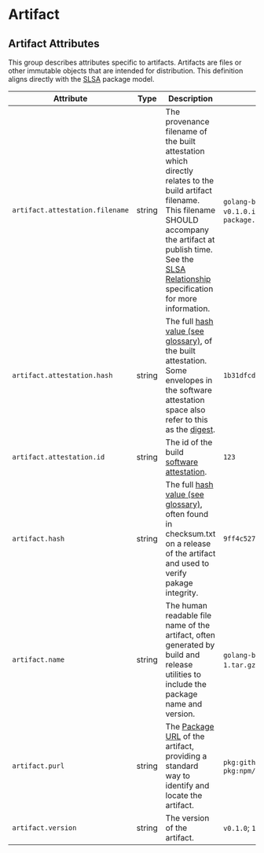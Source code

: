 <!--- Hugo front matter used to generate the website version of this page:
--->

<!-- NOTE: THIS FILE IS AUTOGENERATED. DO NOT EDIT BY HAND. -->
<!-- see templates/registry/markdown/attribute_namespace.md.j2 -->

# Artifact

## Artifact Attributes

This group describes attributes specific to artifacts. Artifacts are files or other immutable objects that are intended for distribution. This definition aligns directly with the [SLSA](https://slsa.dev/spec/v1.0/terminology#package-model) package model.

| Attribute                       | Type   | Description                                                                                                                                                                                                                                                                                                                              | Examples                                                                                                                                                    | Stability                                                        |
| ------------------------------- | ------ | ---------------------------------------------------------------------------------------------------------------------------------------------------------------------------------------------------------------------------------------------------------------------------------------------------------------------------------------- | ----------------------------------------------------------------------------------------------------------------------------------------------------------- | ---------------------------------------------------------------- |
| `artifact.attestation.filename` | string | The provenance filename of the built attestation which directly relates to the build artifact filename. This filename SHOULD accompany the artifact at publish time. See the [SLSA Relationship](https://slsa.dev/spec/v1.0/distributing-provenance#relationship-between-artifacts-and-attestations) specification for more information. | `golang-binary-amd64-v0.1.0.attestation`; `docker-image-amd64-v0.1.0.intoto.json1`; `release-1.tar.gz.attestation`; `file-name-package.tar.gz.intoto.json1` | ![Experimental](https://img.shields.io/badge/-experimental-blue) |
| `artifact.attestation.hash`     | string | The full [hash value (see glossary)](https://nvlpubs.nist.gov/nistpubs/FIPS/NIST.FIPS.186-5.pdf), of the built attestation. Some envelopes in the software attestation space also refer to this as the [digest](https://github.com/in-toto/attestation/blob/main/spec/README.md#in-toto-attestation-framework-spec).                     | `1b31dfcd5b7f9267bf2ff47651df1cfb9147b9e4df1f335accf65b4cda498408`                                                                                          | ![Experimental](https://img.shields.io/badge/-experimental-blue) |
| `artifact.attestation.id`       | string | The id of the build [software attestation](https://slsa.dev/attestation-model).                                                                                                                                                                                                                                                          | `123`                                                                                                                                                       | ![Experimental](https://img.shields.io/badge/-experimental-blue) |
| `artifact.hash`                 | string | The full [hash value (see glossary)](https://nvlpubs.nist.gov/nistpubs/FIPS/NIST.FIPS.186-5.pdf), often found in checksum.txt on a release of the artifact and used to verify pakage integrity.                                                                                                                                          | `9ff4c52759e2c4ac70b7d517bc7fcdc1cda631ca0045271ddd1b192544f8a3e9`                                                                                          | ![Experimental](https://img.shields.io/badge/-experimental-blue) |
| `artifact.name`                 | string | The human readable file name of the artifact, often generated by build and release utilities to include the package name and version.                                                                                                                                                                                                    | `golang-binary-amd64-v0.1.0`; `docker-image-amd64-v0.1.0`; `release-1.tar.gz`; `file-name-package.tar.gz`                                                   | ![Experimental](https://img.shields.io/badge/-experimental-blue) |
| `artifact.purl`                 | string | The [Package URL](https://github.com/package-url/purl-spec) of the artifact, providing a standard way to identify and locate the artifact.                                                                                                                                                                                               | `pkg:github/package-url/purl-spec@1209109710924`; `pkg:npm/foo@12.12.3`                                                                                     | ![Experimental](https://img.shields.io/badge/-experimental-blue) |
| `artifact.version`              | string | The version of the artifact.                                                                                                                                                                                                                                                                                                             | `v0.1.0`; `1.2.1`; `122691-build`                                                                                                                           | ![Experimental](https://img.shields.io/badge/-experimental-blue) |
